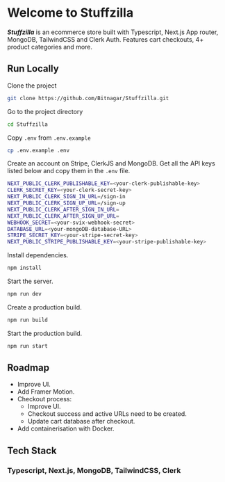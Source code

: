 # Welcome to Stuffzilla

**_Stuffzilla_** is an ecommerce store built with Typescript, Next.js App router, MongoDB, TailwindCSS and Clerk Auth. Features cart checkouts, 4+ product categories and more.

## Run Locally

Clone the project

```bash
git clone https://github.com/Bitnagar/Stuffzilla.git
```

Go to the project directory

```bash
cd Stuffzilla
```

Copy `.env` from `.env.example`

```bash
cp .env.example .env
```

Create an account on Stripe, ClerkJS and MongoDB. Get all the API keys listed below and copy them in the `.env` file.

```bash
NEXT_PUBLIC_CLERK_PUBLISHABLE_KEY=<your-clerk-publishable-key>
CLERK_SECRET_KEY=<your-clerk-secret-key>
NEXT_PUBLIC_CLERK_SIGN_IN_URL=/sign-in
NEXT_PUBLIC_CLERK_SIGN_UP_URL=/sign-up
NEXT_PUBLIC_CLERK_AFTER_SIGN_IN_URL=
NEXT_PUBLIC_CLERK_AFTER_SIGN_UP_URL=
WEBHOOK_SECRET=<your-svix-webhook-secret>
DATABASE_URL=<your-mongoDB-database-URL>
STRIPE_SECRET_KEY=<your-stripe-secret-key>
NEXT_PUBLIC_STRIPE_PUBLISHABLE_KEY=<your-stripe-publishable-key>
```

Install dependencies.

```bash
npm install
```

Start the server.

```bash
npm run dev
```

Create a production build.

```bash
npm run build
```

Start the production build.

```bash
npm run start
```

## Roadmap

- Improve UI.
- Add Framer Motion.
- Checkout process:
  - Improve UI.
  - Checkout success and active URLs need to be created.
  - Update cart database after checkout.
- Add containerisation with Docker.

## Tech Stack

### Typescript, Next.js, MongoDB, TailwindCSS, Clerk
